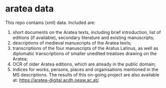 # aratea data

This repo contains (xml) data. Included are:
1) short documents on the Aratea texts, including brief introduction, list of editions (if available), secondary literature and existing manuscripts;
2) descriptions of medieval manuscripts of the Aratea texts;
3) transcriptions of the four manuscripts of the Aratus Latinus, as well as diplomatic transcriptions of smaller unedited treatises drawing on the Aratea;
4) OCR of older Aratea editions, which are already in the public domain;
5) Indices for works, persons, places and organisations mentioned in the MS descriptions.
The results of this on-going project are also available at: https://aratea-digital.acdh.oeaw.ac.at/.
